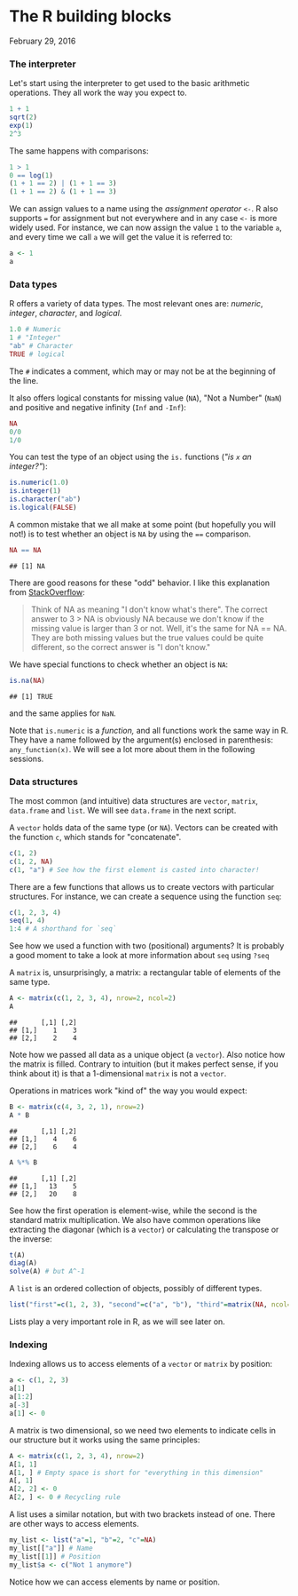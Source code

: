 The R building blocks
================
February 29, 2016

### The interpreter

Let's start using the interpreter to get used to the basic arithmetic operations. They all work the way you expect to.

``` r
1 + 1
sqrt(2)
exp(1)
2^3
```

The same happens with comparisons:

``` r
1 > 1
0 == log(1)
(1 + 1 == 2) | (1 + 1 == 3)
(1 + 1 == 2) & (1 + 1 == 3)
```

We can assign values to a name using the *assignment operator* `<-`. R also supports `=` for assignment but not everywhere and in any case `<-` is more widely used. For instance, we can now assign the value `1` to the variable `a`, and every time we call `a` we will get the value it is referred to:

``` r
a <- 1
a
```

### Data types

R offers a variety of data types. The most relevant ones are: *numeric*, *integer*, *character*, and *logical*.

``` r
1.0 # Numeric
1 # "Integer"
"ab" # Character
TRUE # logical
```

The `#` indicates a comment, which may or may not be at the beginning of the line.

It also offers logical constants for missing value (`NA`), "Not a Number" (`NaN`) and positive and negative infinity (`Inf` and `-Inf`):

``` r
NA
0/0
1/0
```

You can test the type of an object using the `is.` functions (*"is `x` an integer?"*):

``` r
is.numeric(1.0)
is.integer(1)
is.character("ab")
is.logical(FALSE)
```

A common mistake that we all make at some point (but hopefully you will not!) is to test whether an object is `NA` by using the `==` comparison.

``` r
NA == NA
```

    ## [1] NA

There are good reasons for these "odd" behavior. I like this explanation from [StackOverflow](http://stackoverflow.com/questions/25100974/na-matches-na-but-is-not-equal-to-na-why):

> Think of NA as meaning "I don't know what's there". The correct answer to 3 &gt; NA is obviously NA because we don't know if the missing value is larger than 3 or not. Well, it's the same for NA == NA. They are both missing values but the true values could be quite different, so the correct answer is "I don't know."

We have special functions to check whether an object is `NA`:

``` r
is.na(NA)
```

    ## [1] TRUE

and the same applies for `NaN`.

Note that `is.numeric` is a *function,* and all functions work the same way in R. They have a name followed by the argument(s) enclosed in parenthesis: `any_function(x)`. We will see a lot more about them in the following sessions.

### Data structures

The most common (and intuitive) data structures are `vector`, `matrix`, `data.frame` and `list`. We will see `data.frame` in the next script.

A `vector` holds data of the same type (or `NA`). Vectors can be created with the function `c`, which stands for "concatenate".

``` r
c(1, 2)
c(1, 2, NA)
c(1, "a") # See how the first element is casted into character!
```

There are a few functions that allows us to create vectors with particular structures. For instance, we can create a sequence using the function `seq`:

``` r
c(1, 2, 3, 4)
seq(1, 4)
1:4 # A shorthand for `seq`
```

See how we used a function with two (positional) arguments? It is probably a good moment to take a look at more information about `seq` using `?seq`

A `matrix` is, unsurprisingly, a matrix: a rectangular table of elements of the same type.

``` r
A <- matrix(c(1, 2, 3, 4), nrow=2, ncol=2)
A
```

    ##      [,1] [,2]
    ## [1,]    1    3
    ## [2,]    2    4

Note how we passed all data as a unique object (a `vector`). Also notice how the matrix is filled. Contrary to intuition (but it makes perfect sense, if you think about it) is that a 1-dimensional `matrix` is not a `vector`.

Operations in matrices work "kind of" the way you would expect:

``` r
B <- matrix(c(4, 3, 2, 1), nrow=2)
A * B
```

    ##      [,1] [,2]
    ## [1,]    4    6
    ## [2,]    6    4

``` r
A %*% B
```

    ##      [,1] [,2]
    ## [1,]   13    5
    ## [2,]   20    8

See how the first operation is element-wise, while the second is the standard matrix multiplication. We also have common operations like extracting the diagonar (which is a `vector`) or calculating the transpose or the inverse:

``` r
t(A)
diag(A)
solve(A) # but A^-1
```

A `list` is an ordered collection of objects, possibly of different types.

``` r
list("first"=c(1, 2, 3), "second"=c("a", "b"), "third"=matrix(NA, ncol=2, nrow=2))
```

Lists play a very important role in R, as we will see later on.

### Indexing

Indexing allows us to access elements of a `vector` or `matrix` by position:

``` r
a <- c(1, 2, 3)
a[1]
a[1:2]
a[-3]
a[1] <- 0
```

A matrix is two dimensional, so we need two elements to indicate cells in our structure but it works using the same principles:

``` r
A <- matrix(c(1, 2, 3, 4), nrow=2)
A[1, 1]
A[1, ] # Empty space is short for "everything in this dimension"
A[, 1]
A[2, 2] <- 0
A[2, ] <- 0 # Recycling rule
```

A list uses a similar notation, but with two brackets instead of one. There are other ways to access elements.

``` r
my_list <- list("a"=1, "b"=2, "c"=NA)
my_list[["a"]] # Name
my_list[[1]] # Position
my_list$a <- c("Not 1 anymore")
```

Notice how we can access elements by name or position.
